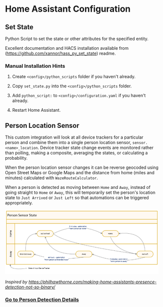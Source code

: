 # **Home Assistant Configuration**

## **Set State**
Python Script to set the state or other attributes for the specified entity.

Excellent documentation and HACS installation available from (https://github.com/xannor/hass_py_set_state) readme.

### **Manual Installation Hints**
1. Create `<config>/python_scripts` folder if you haven't already.

2. Copy `set_state.py` into the `<config>/python_scripts` folder.

3. Add `python_script:` to `<config>/configuration.yaml` if you haven't already.

4. Restart Home Assistant.

## **Person Location Sensor**
This custom integration will look at all device trackers for a particular person and combine them into a single person location sensor, `sensor.<name>_location`. Device tracker state change events are monitored rather than polling, making a composite, averaging the states, or calculating a probability.

When the person location sensor changes it can be reverse geocoded using Open Street Maps or Google Maps and the distance from home (miles and minutes) calculated with `WazeRouteCalculator`.

When a person is detected as moving between `Home` and `Away`, instead of going straight to `Home` or `Away`, this will temporarily set the person's location state to `Just Arrived` or `Just Left` so that automations can be triggered appropriately.

![Person Location State Diagram](docs/images/PersonHomeState.png)

*Inspired by <https://philhawthorne.com/making-home-assistants-presence-detection-not-so-binary/>* 

### [Go to Person Detection Details](docs/PersonDetection_person_location.md#table-of-contents)
